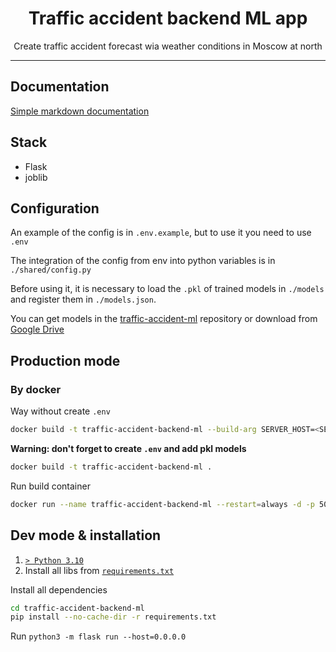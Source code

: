 <div align="center">

# Traffic accident backend ML app

Create traffic accident forecast wia weather conditions in Moscow at north

</div>

---

## Documentation

[Simple markdown documentation](./documentation.md)

## Stack

-  Flask
-  joblib

## Configuration

An example of the config is in `.env.example`, but to use it you need to use `.env`

The integration of the config from env into python variables is in `./shared/config.py `

Before using it, it is necessary to load the `.pkl` of trained models in `./models` and register them in `./models.json`.

You can get models in the [traffic-accident-ml](https://github.com/jsinkx/traffic-accident-ml) repository or download from [Google Drive](https://drive.google.com/drive/folders/1tYOwK5FFDQ4p6IUQ2HQIEzmWDxz7muh3?usp=sharing)

## Production mode

### By docker

Way without create `.env`

```sh
docker build -t traffic-accident-backend-ml --build-arg SERVER_HOST=<SERVER_HOST> --build-arg SERVER_PORT=<SERVER_PORT> --build-arg IS_PROD=<IS_PROD> .
```

<strong> Warning: don't forget to create `.env` and add pkl models </strong>

```sh
docker build -t traffic-accident-backend-ml .
```

Run build container

```sh
docker run --name traffic-accident-backend-ml --restart=always -d -p 5000:5000 traffic-accident-backend-ml
```

## Dev mode & installation

1. [`> Python 3.10`](https://www.python.org/)
2. Install all libs from [`requirements.txt`](./requirements.txt)

Install all dependencies

```sh
cd traffic-accident-backend-ml
pip install --no-cache-dir -r requirements.txt
```

Run `python3 -m flask run --host=0.0.0.0`
